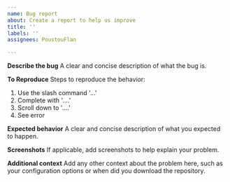 ```yaml
---
name: Bug report
about: Create a report to help us improve
title: ''
labels: ''
assignees: PoustouFlan

---
```


**Describe the bug**
A clear and concise description of what the bug is.

**To Reproduce**
Steps to reproduce the behavior:
1. Use the slash command '...'
2. Complete with '....'
3. Scroll down to '....'
4. See error

**Expected behavior**
A clear and concise description of what you expected to happen.

**Screenshots**
If applicable, add screenshots to help explain your problem.

**Additional context**
Add any other context about the problem here, such as your configuration options or when did you download the repository.
